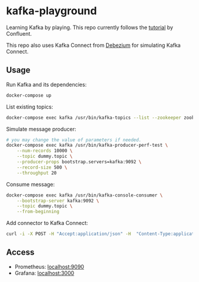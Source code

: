 # kafka-playground

Learning Kafka by playing. This repo currently follows the [tutorial](https://docs.confluent.io/current/installation/docker/docs/index.html) by Confluent.

This repo also uses Kafka Connect from [Debezium](https://github.com/debezium/docker-images) for simulating Kafka Connect.

## Usage

Run Kafka and its dependencies:
```sh
docker-compose up
```

List existing topics:
```sh
docker-compose exec kafka /usr/bin/kafka-topics --list --zookeeper zookeeper:2181
```

Simulate message producer:
```sh
# you may change the value of parameters if needed.
docker-compose exec kafka /usr/bin/kafka-producer-perf-test \
    --num-records 10000 \
    --topic dummy.topic \
    --producer-props bootstrap.servers=kafka:9092 \
    --record-size 500 \
    --throughput 20
```

Consume message:
```sh
docker-compose exec kafka /usr/bin/kafka-console-consumer \
    --bootstrap-server kafka:9092 \
    --topic dummy.topic \
    --from-beginning
```

Add connector to Kafka Connect:
```sh
curl -i -X POST -H "Accept:application/json" -H  "Content-Type:application/json" http://localhost:8083/connectors/ -d @./config/register-mysql.json
```

## Access

 - Prometheus: [localhost:9090](http://localhost:9090/)
 - Grafana: [localhost:3000](http://localhost:3000/)
